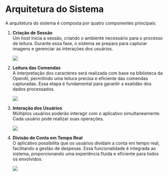 # Arquitetura do Sistema

A arquitetura do sistema é composta por quatro componentes principais:

1. **Criação de Sessão**  
   Um host inicia a sessão, criando o ambiente necessário para o processo de leitura. Durante essa fase, o sistema se prepara para capturar imagens e gerenciar as interações dos usuários.

   <img src="https://github.com/TAI-II/PaySplit/blob/main/Documenta%C3%A7%C3%A3o/7.%20Fotos/image5.png">

2. **Leitura das Comendas**  
   A interpretação dos caracteres será realizada com base na biblioteca da OpenAI, permitindo uma leitura precisa e eficiente das comendas capturadas. Essa etapa é fundamental para garantir a exatidão dos dados processados.

    <img src="https://github.com/TAI-II/PaySplit/blob/main/Documenta%C3%A7%C3%A3o/7.%20Fotos/image6.png">

3. **Interação dos Usuários**  
   Múltiplos usuários poderão interagir com o aplicativo simultaneamente. Cada usuário pode realizar suas operações.

   <img src="https://github.com/TAI-II/PaySplit/blob/main/Documenta%C3%A7%C3%A3o/7.%20Fotos/image7.png">

4. **Divisão de Conta em Tempo Real**  
   O aplicativo possibilita que os usuários dividam a conta em tempo real, facilitando a gestão de despesas. Essa funcionalidade é integrada ao sistema, proporcionando uma experiência fluida e eficiente para todos os envolvidos.

    <img src="https://github.com/TAI-II/PaySplit/blob/main/Documenta%C3%A7%C3%A3o/7.%20Fotos/image8.png">